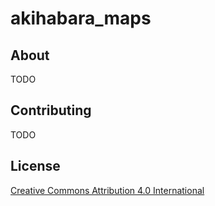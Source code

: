 # akihabara_maps

## About 

TODO

## Contributing

TODO

## License

[Creative Commons Attribution 4.0 International](http://creativecommons.org/licenses/by/4.0/)
